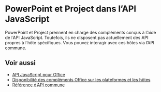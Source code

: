 # <a name="powerpoint-and-project-in-the-javascript-api"></a>PowerPoint et Project dans l’API JavaScript

PowerPoint et Project prennent en charge des compléments conçus à l’aide de l’API JavaScript. Toutefois, ils ne disposent pas actuellement des API propres à l’hôte spécifiques. Vous pouvez interagir avec ces hôtes via l’API commune. 

## <a name="see-also"></a>Voir aussi

- [API JavaScript pour Office](/office/dev/add-ins/reference/javascript-api-for-office)
- [Disponibilité des compléments Office sur les plateformes et les hôtes](https://docs.microsoft.com/office/dev/add-ins/overview/office-add-in-availability)
- [Référence d’API commune](/javascript/api/overview/office)
